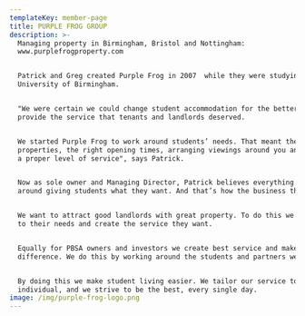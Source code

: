 ```yaml
---
templateKey: member-page
title: PURPLE FROG GROUP
description: >-
  Managing property in Birmingham, Bristol and Nottingham:
  www.purplefrogproperty.com 


  Patrick and Greg created Purple Frog in 2007  while they were studying at the
  University of Birmingham.


  "We were certain we could change student accommodation for the better and
  provide the service that tenants and landlords deserved.


  We started Purple Frog to work around students’ needs. That meant the right
  properties, the right opening times, arranging viewings around you and giving
  a proper level of service", says Patrick.


  Now as sole owner and Managing Director, Patrick believes everything is built
  around giving students what they want. And that’s how the business thrives.


  We want to attract good landlords with great property. To do this we also work
  to their needs and create the service they want.


  Equally for PBSA owners and investors we create best service and make a real
  difference. We do this by working around the students and partners we serve.


  By doing this we make student living easier. We tailor our service to every
  individual, and we strive to be the best, every single day.
image: /img/purple-frog-logo.png
---
```


